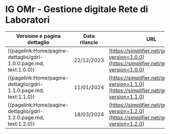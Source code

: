 # IG OMr - Gestione digitale Rete di Laboratori

|Versione e pagina dettaglio|Data rilascio| URL |
|---|---|---|
| {{pagelink:Home/pagine-dettaglio/gdrl-1.0.0.page.md, text:1.0.0}} | 22/12/2023 | [https://simplifier.net/guide/gdrlab?version=1.0.0](https://simplifier.net/guide/gdrlab?version=1.0.0)|
| {{pagelink:Home/pagine-dettaglio/gdrl-1.1.0.page.md, text:1.1.0}} | 11/01/2024 | [https://simplifier.net/guide/gdrlab?version=1.1.0](https://simplifier.net/guide/gdrlab?version=1.1.0)|
| {{pagelink:Home/pagine-dettaglio/gdrl-1.2.0.page.md, text:1.2.0}} | 18/03/2024 | [https://simplifier.net/guide/gdrlab?version=1.2.0](https://simplifier.net/guide/gdrlab?version=1.2.0)|
